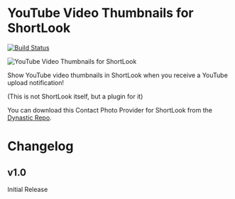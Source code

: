 # YouTube Video Thumbnails for ShortLook
[![Build Status](https://travis-ci.org/JeffResc/ShortLook-YouTube.svg?branch=master)](https://travis-ci.org/JeffResc/ShortLook-YouTube)

![YouTube Video Thumbnails for ShortLook](https://repo.dynastic.co/api/v0/packages/95010765106315264/versions/95010765215367168/icon)

Show YouTube video thumbnails in ShortLook when you receive a YouTube upload notification!

(This is not ShortLook itself, but a plugin for it)

You can download this Contact Photo Provider for ShortLook from the [Dynastic Repo](https://repo.dynastic.co/package/com.jeffresc.shortlook.plugin.contact-photo.youtube).

# Changelog
## v1.0
Initial Release

